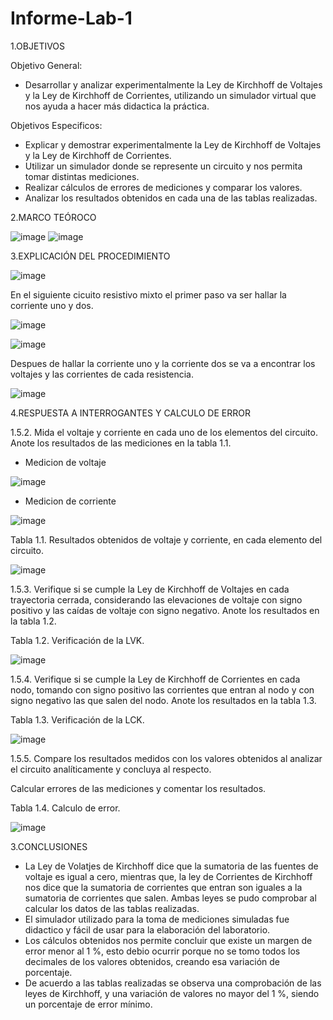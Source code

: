 # Informe-Lab-1

1.OBJETIVOS

Objetivo General:

 * Desarrollar y analizar experimentalmente la Ley de Kirchhoff de Voltajes y la Ley de Kirchhoff de Corrientes, utilizando un simulador virtual que nos ayuda a hacer más didactica la práctica. 
 
 Objetivos Especificos:
 
 * Explicar y demostrar experimentalmente la Ley de Kirchhoff de Voltajes y la Ley de Kirchhoff de Corrientes.
 * Utilizar un simulador donde se represente un circuito y nos permita tomar distintas mediciones.
 * Realizar cálculos de errores de mediciones y comparar los valores.
 * Analizar los resultados obtenidos en cada una de las tablas realizadas.
 
 2.MARCO TEÓROCO

 ![image](https://user-images.githubusercontent.com/105617383/169164168-4050b1e3-9dbc-4f30-b9b0-bca4fb782a24.png)
 ![image](https://user-images.githubusercontent.com/105617383/169568229-bb4c4dca-ef8f-41fb-b64b-8b2f9d8b5ee2.png)
 
3.EXPLICACIÓN DEL PROCEDIMIENTO

![image](https://user-images.githubusercontent.com/105617383/169882072-528990e1-378a-42c5-b9b6-76fd96bbdf0d.png)

En el siguiente cicuito resistivo mixto el primer paso va ser hallar la corriente uno y dos.

![image](https://user-images.githubusercontent.com/105617383/169888711-eb382b33-7ff9-4bcf-8f81-f717a5fa3672.png)

![image](https://user-images.githubusercontent.com/105617383/169923618-c8b45c10-a5a6-4685-9743-05eadff9034c.png)

Despues de hallar la corriente uno y la corriente dos se va a encontrar los voltajes y las corrientes de cada resistencia.

![image](https://user-images.githubusercontent.com/105617383/169923638-b380860e-decc-40a9-b1be-20cd522faf3c.png)

4.RESPUESTA A INTERROGANTES Y CALCULO DE ERROR

1.5.2. Mida el voltaje y corriente en cada uno de los elementos del circuito. Anote los resultados de las mediciones en la tabla 1.1.

 * Medicion de voltaje
  
 ![image](https://user-images.githubusercontent.com/105617383/169157410-ccfb08ea-65cd-4360-a763-5e3ec4edb43f.png)
 
 * Medicion de corriente
 
 ![image](https://user-images.githubusercontent.com/105617383/169173479-a6f78eff-05a3-483b-a3a4-4e4e7d83c5e9.png)

Tabla 1.1. Resultados obtenidos de voltaje y corriente, en cada elemento del circuito.

![image](https://user-images.githubusercontent.com/105671763/170143540-8ace1fb7-67da-4c27-8ecf-c865fac0a06a.png)

1.5.3. Verifique si se cumple la Ley de Kirchhoff de Voltajes en cada trayectoria cerrada, considerando las elevaciones de voltaje con signo positivo y las caídas de voltaje con signo negativo. Anote los resultados en la tabla 1.2.

Tabla 1.2. Verificación de la LVK.

![image](https://user-images.githubusercontent.com/105671763/170137103-bc36f13e-066e-4809-90a1-d7d9cdb98991.png)

1.5.4. Verifique si se cumple la Ley de Kirchhoff de Corrientes en cada nodo, tomando con signo positivo las corrientes que entran al nodo y con signo negativo las que salen del nodo. Anote los resultados en la tabla 1.3.

Tabla 1.3. Verificación de la LCK.

![image](https://user-images.githubusercontent.com/105671763/170140225-ad096ea6-a782-4df3-9d58-064db19c75a3.png)

1.5.5. Compare los resultados medidos con los valores obtenidos al analizar el circuito analíticamente y concluya al respecto.

Calcular errores de las mediciones y comentar los resultados.

Tabla 1.4. Calculo de error.

![image](https://user-images.githubusercontent.com/105671763/170143378-9e930c0c-4456-46bc-8d62-24533482d641.png)


3.CONCLUSIONES

 * La Ley de Volatjes de Kirchhoff dice que la sumatoria de las fuentes de voltaje es igual a cero, mientras que, la ley de Corrientes de Kirchhoff nos dice que la sumatoria de corrientes que entran son iguales a la sumatoria de corrientes que salen. Ambas leyes se pudo comprobar al calcular los datos de las tablas realizadas.
 * El simulador utilizado para la toma de mediciones simuladas fue didactico y fácil de usar para la elaboración del laboratorio.
 * Los cálculos obtenidos nos permite concluir que existe un margen de error menor al 1 %, esto debio ocurrir porque no se tomo todos los decimales de los valores obtenidos, creando esa variación de porcentaje.
 * De acuerdo a las tablas realizadas se observa una comprobación de las leyes de Kirchhoff, y una variación de valores no mayor del 1 %, siendo un porcentaje de error mínimo.

